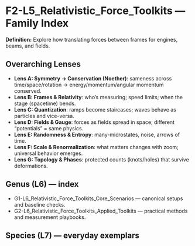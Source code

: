 # F2-L5_Relativistic_Force_Toolkits — Family Index
**Definition:** Explore how translating forces between frames for engines, beams, and fields.

## Overarching Lenses

- **Lens A: Symmetry -> Conservation (Noether)**: sameness across time/space/rotation → energy/momentum/angular momentum conserved.
- **Lens B: Frames & Relativity**: who’s measuring; speed limits; when the stage (spacetime) bends.
- **Lens C: Quantization**: ramps become staircases; waves behave as particles and vice-versa.
- **Lens D: Fields & Gauge**: forces as fields spread in space; different “potentials” = same physics.
- **Lens E: Randomness & Entropy**: many-microstates, noise, arrows of time.
- **Lens F: Scale & Renormalization**: what matters changes with zoom; universal behavior emerges.
- **Lens G: Topology & Phases**: protected counts (knots/holes) that survive deformations.

## Genus (L6) — index
- G1-L6_Relativistic_Force_Toolkits_Core_Scenarios — canonical setups and baseline checks.
- G2-L6_Relativistic_Force_Toolkits_Applied_Toolkits — practical methods and measurement playbooks.

## Species (L7) — everyday exemplars
